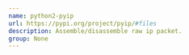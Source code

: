 ```yaml
---
name: python2-pyip
url: https://pypi.org/project/pyip/#files
description: Assemble/disassemble raw ip packet.
group: None
---
```

